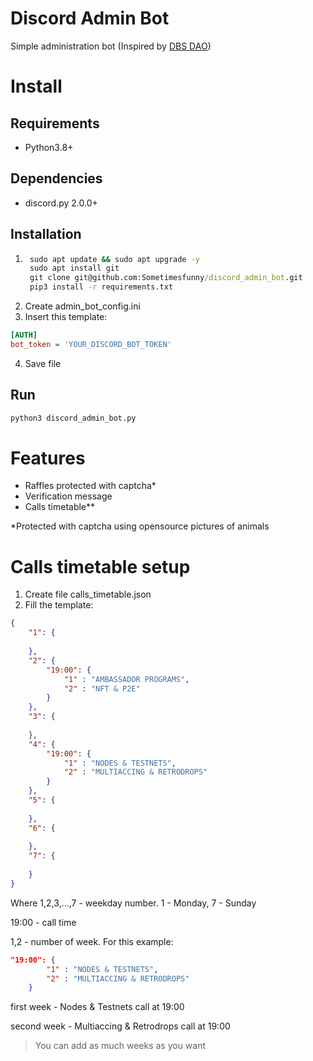 # Discord Admin Bot
Simple administration bot (Inspired by [DBS DAO](https://t.me/bomzhuem))

# Install
## Requirements
- Python3.8+
## Dependencies
- discord.py 2.0.0+
## Installation
1. ```cmd
    sudo apt update && sudo apt upgrade -y
    sudo apt install git
    git clone git@github.com:Sometimesfunny/discord_admin_bot.git
    pip3 install -r requirements.txt
    ```
2. Create admin_bot_config.ini
3. Insert this template:
```ini
[AUTH]
bot_token = 'YOUR_DISCORD_BOT_TOKEN'
```
4. Save file
## Run
```python
python3 discord_admin_bot.py
```
# Features
- Raffles protected with captcha*
- Verification message
- Calls timetable**

*Protected with captcha using opensource pictures of animals

# Calls timetable setup
1. Create file calls_timetable.json
2. Fill the template:
```json
{
    "1": {
    
    },
    "2": {
        "19:00": {
            "1" : "AMBASSADOR PROGRAMS",
            "2" : "NFT & P2E"
        }
    },
    "3": {
    
    },
    "4": {
        "19:00": {
            "1" : "NODES & TESTNETS",
            "2" : "MULTIACCING & RETRODROPS"
        }
    },
    "5": {
    
    },
    "6": {
    
    },
    "7": {
    
    }
}
```
Where 1,2,3,...,7 - weekday number. 1 - Monday, 7 - Sunday

19:00 - call time

1,2 - number of week. For this example:
```json
"19:00": {
        "1" : "NODES & TESTNETS",
        "2" : "MULTIACCING & RETRODROPS"
    }
```
first week - Nodes & Testnets call at 19:00

second week - Multiaccing & Retrodrops call at 19:00

>You can add as much weeks as you want

